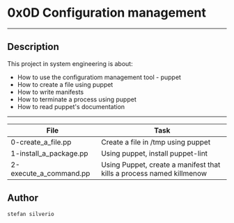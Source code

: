 # 0x0D Configuration management
---
## Description

This project in system engineering is about:
* How to use the configuratiom management tool - puppet
* How to create a file using puppet
* How to write manifests
* How to terminate a process using puppet
* How to read puppet's documentation

---
File|Task
---|---
0-create_a_file.pp | Create a file in /tmp using puppet
1-install_a_package.pp | Using puppet, install puppet-lint
2-execute_a_command.pp | Using Puppet, create a manifest that kills a process named killmenow

## Author
`stefan silverio`